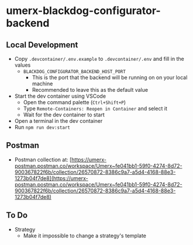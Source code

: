 # umerx-blackdog-configurator-backend

## Local Development

-   Copy `.devcontainer/.env.example` to `.devcontainer/.env` and fill in the values
    -   `BLACKDOG_CONFIGURATOR_BACKEND_HOST_PORT`
        -   This is the port that the backend will be running on on your local machine
        -   Recommended to leave this as the default value
-   Start the dev container using VSCode
    -   Open the command palette (`Ctrl+Shift+P`)
    -   Type `Remote-Containers: Reopen in Container` and select it
    -   Wait for the dev container to start
-   Open a terminal in the dev container
-   Run `npm run dev:start`

## Postman

-   Postman collection at: [https://umerx-postman.postman.co/workspace/Umerx~fe041bb1-59f0-4274-8d72-900367822f6b/collection/26570872-8386c9a7-a5d4-4168-88e3-1273b04f7de8](https://umerx-postman.postman.co/workspace/Umerx~fe041bb1-59f0-4274-8d72-900367822f6b/collection/26570872-8386c9a7-a5d4-4168-88e3-1273b04f7de8)

## To Do

-   Strategy
    -   Make it impossible to change a strategy's template
